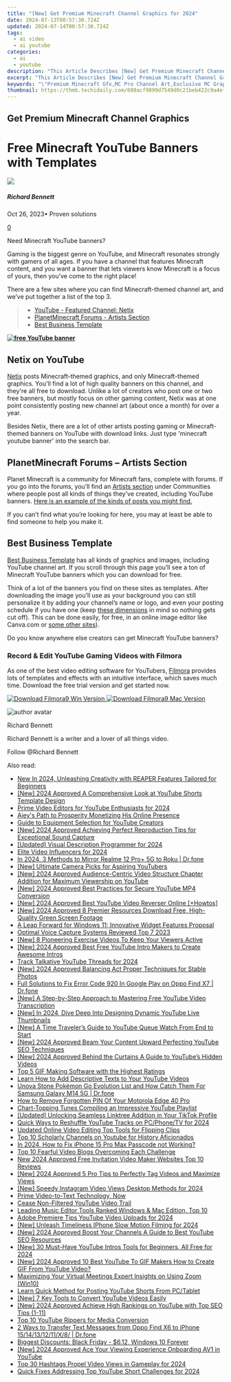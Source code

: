 ```yaml
---
title: "[New] Get Premium Minecraft Channel Graphics for 2024"
date: 2024-07-13T00:57:30.724Z
updated: 2024-07-14T00:57:30.724Z
tags:
  - ai video
  - ai youtube
categories:
  - ai
  - youtube
description: "This Article Describes [New] Get Premium Minecraft Channel Graphics for 2024"
excerpt: "This Article Describes [New] Get Premium Minecraft Channel Graphics for 2024"
keywords: "\"Premium Minecraft Gfx,MC Pro Channel Art,Exclusive MC Graphics,High-Quality Minecraft Channels,Enhance MC Gaming Display,Top Minecraft Graphics Pixels,Elite Minecraft Visuals\""
thumbnail: https://thmb.techidaily.com/698acf9899d7549d0c21beb422c9a4efb393d0c106634028a5e9ccbf41fc2d01.jpg
---
```


## Get Premium Minecraft Channel Graphics

# Free Minecraft YouTube Banners with Templates

![](https://images.wondershare.com/filmora/article-images/richard-bennett.jpg)

##### Richard Bennett

 Oct 26, 2023• Proven solutions

[0](#commentsBoxSeoTemplate)

Need Minecraft YouTube banners?

Gaming is the biggest genre on YouTube, and Minecraft resonates strongly with gamers of all ages. If you have a channel that features Minecraft content, and you want a banner that lets viewers know Minecraft is a focus of yours, then you’ve come to the right place!

There are a few sites where you can find Minecraft-themed channel art, and we’ve put together a list of the top 3.

> * [YouTube - Featured Channel: Netix](#netix)
> * [PlanetMinecraft Forums - Artists Section](#planetminecraft)
> * [Best Business Template](#bbt)

[**![free YouTube banner](https://images.wondershare.com/filmora/article-images/50-free-youtube-banners-banner.jpg)**](https://tools.techidaily.com/wondershare/filmora/download/)

## Netix on YouTube

[Netix](https://www.youtube.com/channel/UCLW2fOeUEhu7kBvZwlOTZ4A/featured) posts Minecraft-themed graphics, and only Minecraft-themed graphics. You'll find a lot of high quality banners on this channel, and they're all free to download. Unlike a lot of creators who post one or two free banners, but mostly focus on other gaming content, Netix was at one point consistently posting new channel art (about once a month) for over a year.

Besides Netix, there are a lot of other artists posting gaming or Minecraft-themed banners on YouTube with download links. Just type 'minecraft youtube banner' into the search bar.

## PlanetMinecraft Forums – Artists Section

Planet Minecraft is a community for Minecraft fans, complete with forums. If you go into the forums, you’ll find an [Artists section](https://www.planetminecraft.com/forums/communities/artists) under Communities where people post all kinds of things they’ve created, including YouTube banners. [Here is an example of the kinds of posts you might find.](https://www.planetminecraft.com/forums/communities/artists/minecraft-youtube-banner-templat-441572/)

If you can’t find what you’re looking for here, you may at least be able to find someone to help you make it.

## Best Business Template

[Best Business Template](https://www.soccerbbc.com/11525/minecraft-youtube-banner.html) has all kinds of graphics and images, including YouTube channel art. If you scroll through this page you’ll see a ton of Minecraft YouTube banners which you can download for free.

Think of a lot of the banners you find on these sites as templates. After downloading the image you’ll use as your background you can still personalize it by adding your channel’s name or logo, and even your posting schedule if you have one (keep [these dimensions](https://tools.techidaily.com/wondershare/filmora/download/) in mind so nothing gets cut off). This can be done easily, for free, in an online image editor like Canva.com or [some other sites](https://tools.techidaily.com/wondershare/filmora/download/)).

Do you know anywhere else creators can get Minecraft YouTube banners?

### Record & Edit YouTube Gaming Videos with Filmora

As one of the best video editing software for YouTubers, [Filmora](https://tools.techidaily.com/wondershare/filmora/download/) provides lots of templates and effects with an intuitive interface, which saves much time. Download the free trial version and get started now.

[![Download Filmora9 Win Version](https://images.wondershare.com/filmora/guide/download-btn-win.jpg) ](https://tools.techidaily.com/wondershare/filmora/download/) [![Download Filmora9 Mac Version](https://images.wondershare.com/filmora/guide/download-btn-mac.jpg) ](https://tools.techidaily.com/wondershare/filmora/download/)

![author avatar](https://images.wondershare.com/filmora/article-images/richard-bennett.jpg)

Richard Bennett

Richard Bennett is a writer and a lover of all things video.

Follow @Richard Bennett


<ins class="adsbygoogle"
     style="display:block"
     data-ad-format="autorelaxed"
     data-ad-client="ca-pub-7571918770474297"
     data-ad-slot="1223367746"></ins>



<ins class="adsbygoogle"
     style="display:block"
     data-ad-client="ca-pub-7571918770474297"
     data-ad-slot="8358498916"
     data-ad-format="auto"
     data-full-width-responsive="true"></ins>



<span class="atpl-alsoreadstyle">Also read:</span>
<div><ul>
<li><a href="https://audio-editing.techidaily.com/new-in-2024-unleashing-creativity-with-reaper-features-tailored-for-beginners/"><u>New In 2024, Unleashing Creativity with REAPER Features Tailored for Beginners</u></a></li>
<li><a href="https://youtube-zero.techidaily.com/024-approved-a-comprehensive-look-at-youtube-shorts-template-design/"><u>[New] 2024 Approved  A Comprehensive Look at YouTube Shorts Template Design</u></a></li>
<li><a href="https://youtube-zero.techidaily.com/-video-editors-for-youtube-enthusiasts-for-2024/"><u>Prime Video Editors for YouTube Enthusiasts for 2024</u></a></li>
<li><a href="https://youtube-zero.techidaily.com/-path-to-prosperity-monetizing-his-online-presence/"><u>Ajey's Path to Prosperity  Monetizing His Online Presence</u></a></li>
<li><a href="https://youtube-zero.techidaily.com/-to-equipment-selection-for-youtube-creators/"><u>Guide to Equipment Selection for YouTube Creators</u></a></li>
<li><a href="https://youtube-zero.techidaily.com/024-approved-achieving-perfect-reproduction-tips-for-exceptional-sound-capture/"><u>[New] 2024 Approved  Achieving Perfect Reproduction  Tips for Exceptional Sound Capture</u></a></li>
<li><a href="https://youtube-docs.techidaily.com/ed-visual-description-programmer-for-2024/"><u>[Updated] Visual Description Programmer for 2024</u></a></li>
<li><a href="https://youtube-zero.techidaily.com/-video-influencers-for-2024/"><u>Elite Video Influencers for 2024</u></a></li>
<li><a href="https://screen-mirror.techidaily.com/in-2024-3-methods-to-mirror-realme-12-proplus-5g-to-roku-drfone-by-drfone-android/"><u>In 2024, 3 Methods to Mirror Realme 12 Pro+ 5G to Roku | Dr.fone</u></a></li>
<li><a href="https://facebook-video-footage.techidaily.com/new-ultimate-camera-picks-for-aspiring-youtubers/"><u>[New] Ultimate Camera Picks for Aspiring YouTubers</u></a></li>
<li><a href="https://youtube-zero.techidaily.com/024-approved-audience-centric-video-structure-chapter-addition-for-maximum-viewership-on-youtube/"><u>[New] 2024 Approved  Audience-Centric Video Structure  Chapter Addition for Maximum Viewership on YouTube</u></a></li>
<li><a href="https://youtube-zero.techidaily.com/024-approved-best-practices-for-secure-youtube-mp4-conversion/"><u>[New] 2024 Approved  Best Practices for Secure YouTube MP4 Conversion</u></a></li>
<li><a href="https://youtube-zero.techidaily.com/024-approved-best-youtube-video-reverser-online-plushowtos/"><u>[New] 2024 Approved  Best YouTube Video Reverser Online [+Howtos]</u></a></li>
<li><a href="https://youtube-zero.techidaily.com/024-approved-8-premier-resources-download-free-high-quality-green-screen-footage/"><u>[New] 2024 Approved  8 Premier Resources  Download Free, High-Quality Green Screen Footage</u></a></li>
<li><a href="https://windows11.techidaily.com/a-leap-forward-for-windows-11-innovative-widget-features-proposal/"><u>A Leap Forward for Windows 11: Innovative Widget Features Proposal</u></a></li>
<li><a href="https://screen-recording.techidaily.com/optimal-voice-capture-systems-reviewed-top-7-2023/"><u>Optimal Voice Capture Systems Reviewed  Top 7 2023</u></a></li>
<li><a href="https://youtube-zero.techidaily.com/-pioneering-exercise-videos-to-keep-your-viewers-active/"><u>[New] 8 Pioneering Exercise Videos To Keep Your Viewers Active</u></a></li>
<li><a href="https://youtube-zero.techidaily.com/024-approved-best-free-youtube-intro-makers-to-create-awesome-intros/"><u>[New] 2024 Approved  Best Free YouTube Intro Makers to Create Awesome Intros</u></a></li>
<li><a href="https://youtube-zero.techidaily.com/-talkative-youtube-threads-for-2024/"><u>Track Talkative YouTube Threads for 2024</u></a></li>
<li><a href="https://youtube-zero.techidaily.com/024-approved-balancing-act-proper-techniques-for-stable-photos/"><u>[New] 2024 Approved  Balancing Act  Proper Techniques for Stable Photos</u></a></li>
<li><a href="https://howto.techidaily.com/full-solutions-to-fix-error-code-920-in-google-play-on-oppo-find-x7-drfone-by-drfone-fix-android-problems-fix-android-problems/"><u>Full Solutions to Fix Error Code 920 In Google Play on Oppo Find X7 | Dr.fone</u></a></li>
<li><a href="https://youtube-zero.techidaily.com/-step-by-step-approach-to-mastering-free-youtube-video-transcription/"><u>[New] A Step-by-Step Approach to Mastering Free YouTube Video Transcription</u></a></li>
<li><a href="https://facebook-record-videos.techidaily.com/new-in-2024-dive-deep-into-designing-dynamic-youtube-live-thumbnails/"><u>[New] In 2024, Dive Deep Into Designing Dynamic YouTube Live Thumbnails</u></a></li>
<li><a href="https://youtube-zero.techidaily.com/-time-travelers-guide-to-youtube-queue-watch-from-end-to-start/"><u>[New] A Time Traveler’s Guide to YouTube Queue  Watch From End to Start</u></a></li>
<li><a href="https://youtube-zero.techidaily.com/024-approved-beam-your-content-upward-perfecting-youtube-seo-techniques/"><u>[New] 2024 Approved  Beam Your Content Upward  Perfecting YouTube SEO Techniques</u></a></li>
<li><a href="https://youtube-zero.techidaily.com/024-approved-behind-the-curtains-a-guide-to-youtubes-hidden-videos/"><u>[New] 2024 Approved  Behind the Curtains  A Guide to YouTube’s Hidden Videos</u></a></li>
<li><a href="https://youtube-zero.techidaily.com/-gif-making-software-with-the-highest-ratings/"><u>Top 5 GIF Making Software with the Highest Ratings</u></a></li>
<li><a href="https://youtube-zero.techidaily.com/-how-to-add-descriptive-texts-to-your-youtube-videos/"><u>Learn How to Add Descriptive Texts to Your YouTube Videos</u></a></li>
<li><a href="https://change-location.techidaily.com/unova-stone-pokemon-go-evolution-list-and-how-catch-them-for-samsung-galaxy-m14-5g-drfone-by-drfone-virtual-android/"><u>Unova Stone Pokémon Go Evolution List and How Catch Them For Samsung Galaxy M14 5G | Dr.fone</u></a></li>
<li><a href="https://android-unlock.techidaily.com/how-to-remove-forgotten-pin-of-your-motorola-edge-40-pro-by-drfone-android/"><u>How to Remove Forgotten PIN Of Your Motorola Edge 40 Pro</u></a></li>
<li><a href="https://youtube-zero.techidaily.com/-topping-tunes-compiling-an-impressive-youtube-playlist/"><u>Chart-Topping Tunes  Compiling an Impressive YouTube Playlist</u></a></li>
<li><a href="https://some-approaches.techidaily.com/updated-unlocking-seamless-linktree-addition-in-your-tiktok-profile/"><u>[Updated] Unlocking Seamless Linktree Addition in Your TikTok Profile</u></a></li>
<li><a href="https://youtube-zero.techidaily.com/-ways-to-reshuffle-youtube-tracks-on-pcphonetv-for-2024/"><u>Quick Ways to Reshuffle YouTube Tracks on PC/Phone/TV for 2024</u></a></li>
<li><a href="https://smart-video-creator.techidaily.com/updated-online-video-editing-top-tools-for-flipping-clips/"><u>Updated Online Video Editing Top Tools for Flipping Clips</u></a></li>
<li><a href="https://youtube-zero.techidaily.com/0-scholarly-channels-on-youtube-for-history-aficionados/"><u>Top 10 Scholarly Channels on Youtube for History Aficionados</u></a></li>
<li><a href="https://ios-unlock.techidaily.com/in-2024-how-to-fix-iphone-15-pro-max-passcode-not-working-by-drfone-ios/"><u>In 2024, How to Fix iPhone 15 Pro Max Passcode not Working?</u></a></li>
<li><a href="https://youtube-zero.techidaily.com/0-fearful-video-blogs-overcoming-each-challenge/"><u>Top 10 Fearful Video Blogs  Overcoming Each Challenge</u></a></li>
<li><a href="https://video-creation-software.techidaily.com/new-2024-approved-free-invitation-video-maker-websites-top-10-reviews/"><u>New 2024 Approved Free Invitation Video Maker Websites Top 10 Reviews</u></a></li>
<li><a href="https://youtube-zero.techidaily.com/024-approved-5-pro-tips-to-perfectly-tag-videos-and-maximize-views/"><u>[New] 2024 Approved  5 Pro Tips to Perfectly Tag Videos and Maximize Views</u></a></li>
<li><a href="https://instagram-videos.techidaily.com/new-speedy-instagram-video-views-desktop-methods-for-2024/"><u>[New] Speedy Instagram Video Views  Desktop Methods for 2024</u></a></li>
<li><a href="https://youtube-zero.techidaily.com/-video-to-text-technology-now/"><u>Prime Video-to-Text Technology, Now</u></a></li>
<li><a href="https://youtube-zero.techidaily.com/-non-filtered-youtube-video-trail/"><u>Cease Non-Filtered YouTube Video Trail</u></a></li>
<li><a href="https://sound-optimizing.techidaily.com/leading-music-editor-tools-ranked-windows-and-mac-edition-top-10/"><u>Leading Music Editor Tools Ranked Windows & Mac Edition, Top 10</u></a></li>
<li><a href="https://youtube-zero.techidaily.com/-premiere-tips-youtube-video-uploads-for-2024/"><u>Adobe Premiere Tips  YouTube Video Uploads for 2024</u></a></li>
<li><a href="https://digital-screen-recording.techidaily.com/new-unleash-timeliness-iphone-slow-motion-filming-for-2024/"><u>[New] Unleash Timeliness  IPhone Slow Motion Filming for 2024</u></a></li>
<li><a href="https://youtube-zero.techidaily.com/024-approved-boost-your-channels-a-guide-to-best-youtube-seo-resources/"><u>[New] 2024 Approved  Boost Your Channels  A Guide to Best YouTube SEO Resources</u></a></li>
<li><a href="https://youtube-zero.techidaily.com/0-must-have-youtube-intros-tools-for-beginners-all-free-for-2024/"><u>[New] 30 Must-Have YouTube Intros Tools for Beginners, All Free for 2024</u></a></li>
<li><a href="https://youtube-zero.techidaily.com/024-approved-10-best-youtube-to-gif-makers-how-to-create-gif-from-youtube-video/"><u>[New] 2024 Approved  10 Best YouTube To GIF Makers  How to Create GIF From YouTube Video?</u></a></li>
<li><a href="https://extra-hints.techidaily.com/maximizing-your-virtual-meetings-expert-insights-on-using-zoom-win10/"><u>Maximizing Your Virtual Meetings  Expert Insights on Using Zoom (Win10)</u></a></li>
<li><a href="https://youtube-zero.techidaily.com/-quick-method-for-posting-youtube-shorts-from-pctablet/"><u>Learn Quick Method for Posting YouTube Shorts From PC/Tablet</u></a></li>
<li><a href="https://youtube-zero.techidaily.com/-key-tools-to-convert-youtube-videos-easily/"><u>[New] 7 Key Tools to Convert YouTube Videos Easily</u></a></li>
<li><a href="https://youtube-zero.techidaily.com/024-approved-achieve-high-rankings-on-youtube-with-top-seo-tips-1-11/"><u>[New] 2024 Approved  Achieve High Rankings on YouTube with Top SEO Tips (1-11)</u></a></li>
<li><a href="https://youtube-zero.techidaily.com/0-youtube-rippers-for-media-conversion/"><u>Top 10 YouTube Rippers for Media Conversion</u></a></li>
<li><a href="https://blog-min.techidaily.com/2-ways-to-transfer-text-messages-from-oppo-find-x6-to-iphone-1514131211x8-drfone-by-drfone-transfer-from-android-transfer-from-android/"><u>2 Ways to Transfer Text Messages from Oppo Find X6 to iPhone 15/14/13/12/11/X/8/ | Dr.fone</u></a></li>
<li><a href="https://windows11.techidaily.com/biggest-discounts-black-friday-612-windows-10-forever/"><u>Biggest Discounts: Black Friday - $6.12, Windows 10 Forever</u></a></li>
<li><a href="https://youtube-zero.techidaily.com/024-approved-ace-your-viewing-experience-onboarding-av1-in-youtube/"><u>[New] 2024 Approved  Ace Your Viewing Experience  Onboarding AV1 in YouTube</u></a></li>
<li><a href="https://youtube-zero.techidaily.com/0-hashtags-propel-video-views-in-gameplay-for-2024/"><u>Top 30 Hashtags Propel Video Views in Gameplay for 2024</u></a></li>
<li><a href="https://youtube-zero.techidaily.com/-fixes-addressing-top-youtube-short-challenges-for-2024/"><u>Quick Fixes  Addressing Top YouTube Short Challenges for 2024</u></a></li>
</ul></div>
